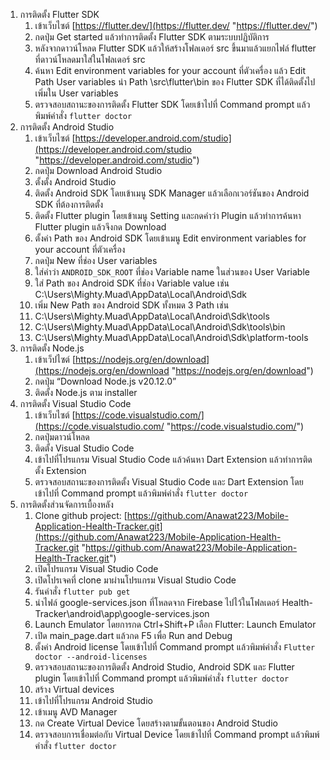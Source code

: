 1.	การติดตั้ง Flutter SDK
    1. เข้าเว็บไซต์ [https://flutter.dev/](https://flutter.dev/ "https://flutter.dev/")
	2. กดปุ่ม Get started แล้วทำการติดตั้ง Flutter SDK ตามระบบปฏิบัติการ 
	3. หลังจากดาวน์โหลด Flutter SDK แล้วให้สร้างโฟลเดอร์ src ขึ้นมาแล้วแยกไฟล์ flutter ที่ดาวน์โหลดมาใส่ในโฟลเดอร์ src 
	4. ค้นหา Edit environment variables for your account ที่ตัวเครื่อง แล้ว Edit Path User variables นำ Path \src\flutter\bin ของ Flutter SDK ที่ได้ติดตั้งไปเพิ่มใน User variables 
	5. ตรวจสอบสถานะของการติดตั้ง Flutter SDK โดยเข้าไปที่ Command prompt แล้วพิมพ์คำสั่ง ``flutter doctor``
2.	การติดตั้ง Android Studio
	1. เข้าเว็บไซต์ [https://developer.android.com/studio](https://developer.android.com/studio "https://developer.android.com/studio")
	2. กดปุ่ม Download Android Studio
	3. ตั้งตั้ง Android Studio
	4. ติดตั้ง Android SDK โดยเข้าเมนู SDK Manager แล้วเลือกเวอร์ชันของ Android SDK ที่ต้องการติดตั้ง
	5. ติดตั้ง Flutter plugin โดยเข้าเมนู Setting และกดคำว่า Plugin แล้วทำการค้นหา Flutter plugin แล้วจึงกด Download
	6. ตั้งค่า Path ของ Android SDK โดยเข้าเมนู Edit environment variables for your account ที่ตัวเครื่อง
	7. กดปุ่ม New ที่ช่อง User variables
	8. ใส่คำว่า ``ANDROID_SDK_ROOT`` ที่ช่อง Variable name ในส่วนของ User Variable
	9. ใส่ Path ของ Android SDK ที่ช่อง Variable value เช่น C:\Users\Mighty.Muad\AppData\Local\Android\Sdk
	10. เพิ่ม New Path ของ Android SDK ทั้งหมด 3 Path เช่น
	11. C:\Users\Mighty.Muad\AppData\Local\Android\Sdk\tools
	12. C:\Users\Mighty.Muad\AppData\Local\Android\Sdk\tools\bin
	13. C:\Users\Mighty.Muad\AppData\Local\Android\Sdk\platform-tools
3.  การติดตั้ง Node.js
    1. เข้าเว็ปไซต์ [https://nodejs.org/en/download](https://nodejs.org/en/download "https://nodejs.org/en/download")
    2. กดปุ่ม “Download Node.js v20.12.0”
	3. ติดตั้ง Node.js ตาม installer
4.  การติดตั้ง Visual Studio Code
	1. เข้าเว็บไซต์ [https://code.visualstudio.com/](https://code.visualstudio.com/ "https://code.visualstudio.com/")
    2. กดปุ่มดาวน์โหลด
	3. ติดตั้ง Visual Studio Code
	4. เข้าไปที่โปรแกรม Visual Studio Code แล้วค้นหา Dart Extension แล้วทำการติดตั้ง Extension
	5. ตรวจสอบสถานะของการติดตั้ง Visual Studio Code และ Dart Extension โดยเข้าไปที่ Command prompt แล้วพิมพ์คำสั่ง ``flutter doctor``
5. การติดตั้งส่วนจัดการเบื้องหลัง
	1. Clone github project: [https://github.com/Anawat223/Mobile-Application-Health-Tracker.git](https://github.com/Anawat223/Mobile-Application-Health-Tracker.git "https://github.com/Anawat223/Mobile-Application-Health-Tracker.git")
	2. เปิดโปรแกรม Visual Studio Code
	3. เปิดโปรเจคที่ clone มาผ่านโปรแกรม Visual Studio Code
	4. รันคำสั่ง ``flutter pub get``
	5. นำไฟล์ google-services.json ที่โหลดจาก Firebase ไปไว้ในโฟลเดอร์ Health-Tracker\android\app\google-services.json
	6. Launch Emulator โดยการกด Ctrl+Shift+P เลือก Flutter: Launch Emulator
	7. เปิด main_page.dart แล้วกด F5 เพื่อ Run and Debug
	8. ตั้งค่า Android license โดยเข้าไปที่ Command prompt แล้วพิมพ์คำสั่ง ``Flutter doctor --android-licenses``
	9. ตรวจสอบสถานะของการติดตั้ง Android Studio, Android SDK และ Flutter plugin โดยเข้าไปที่ Command prompt แล้วพิมพ์คำสั่ง ``flutter doctor``
	10. สร้าง Virtual devices
	11. เข้าไปที่โปรแกรม Android Studio
	12. เข้าเมนู AVD Manager
	13. กด Create Virtual Device โดยสร้างตามขั้นตอนของ Android Studio
	14. ตรวจสอบการเชื่อมต่อกับ Virtual Device โดยเข้าไปที่ Command prompt แล้วพิมพ์คำสั่ง ``flutter doctor``
